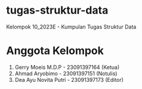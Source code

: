 # tugas-struktur-data
Kelompok 10_2023E - Kumpulan Tugas Struktur Data

# Anggota Kelompok
1. Gerry Moeis M.D.P - 23091397164 (Ketua)
2. Ahmad Aryobimo - 23091397151 (Notulis)
3. Dea Ayu Novita Putri - 23091397173 (Editor)
